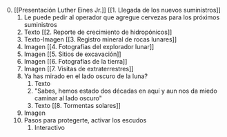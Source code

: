 0. [[Presentación Luther Eines Jr.]]
[[1. Llegada de los nuevos suministros]]
	1. Le puede pedir al operador que agregue cervezas para los próximos suministros
	2. Texto
[[2. Reporte de crecimiento de hidropónicos]]
	1. Texto-Imagen
[[3. Registro mineral de rocas lunares]]
	1. Imagen
[[4. Fotografías del explorador lunar]]
	1. Imagen
[[5. Sitios de excavación]]
	1. Imagen
[[6. Fotografías de la tierra]]
	1. Imagen
[[7. Visitas de extraterrestres]]
	1. Ya has mirado en el lado oscuro de la luna?
		1. Texto
		2. "Sabes, hemos estado dos décadas en aquí y aun nos da miedo caminar al lado oscuro"
		3. Texto
[[8. Tormentas solares]]
	1. Imagen
	2. Pasos para protegerte, activar los escudos
		1. Interactivo